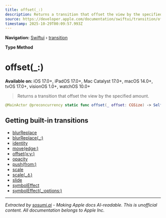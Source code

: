 ```yaml
---
title: offset(_:)
description: Returns a transition that offset the view by the specified amount.
source: https://developer.apple.com/documentation/swiftui/transition/offset(_:)
timestamp: 2025-10-29T00:09:57.993Z
---
```


**Navigation:** [Swiftui](/documentation/swiftui) › [transition](/documentation/swiftui/transition)

**Type Method**

# offset(_:)

**Available on:** iOS 17.0+, iPadOS 17.0+, Mac Catalyst 17.0+, macOS 14.0+, tvOS 17.0+, visionOS 1.0+, watchOS 10.0+

> Returns a transition that offset the view by the specified amount.

```swift
@MainActor @preconcurrency static func offset(_ offset: CGSize) -> Self
```

## Getting built-in transitions

- [blurReplace](/documentation/swiftui/transition/blurreplace)
- [blurReplace(_:)](/documentation/swiftui/transition/blurreplace(_:))
- [identity](/documentation/swiftui/transition/identity)
- [move(edge:)](/documentation/swiftui/transition/move(edge:))
- [offset(x:y:)](/documentation/swiftui/transition/offset(x:y:))
- [opacity](/documentation/swiftui/transition/opacity)
- [push(from:)](/documentation/swiftui/transition/push(from:))
- [scale](/documentation/swiftui/transition/scale)
- [scale(_:anchor:)](/documentation/swiftui/transition/scale(_:anchor:))
- [slide](/documentation/swiftui/transition/slide)
- [symbolEffect](/documentation/swiftui/transition/symboleffect)
- [symbolEffect(_:options:)](/documentation/swiftui/transition/symboleffect(_:options:))

---

*Extracted by [sosumi.ai](https://sosumi.ai) - Making Apple docs AI-readable.*
*This is unofficial content. All documentation belongs to Apple Inc.*
